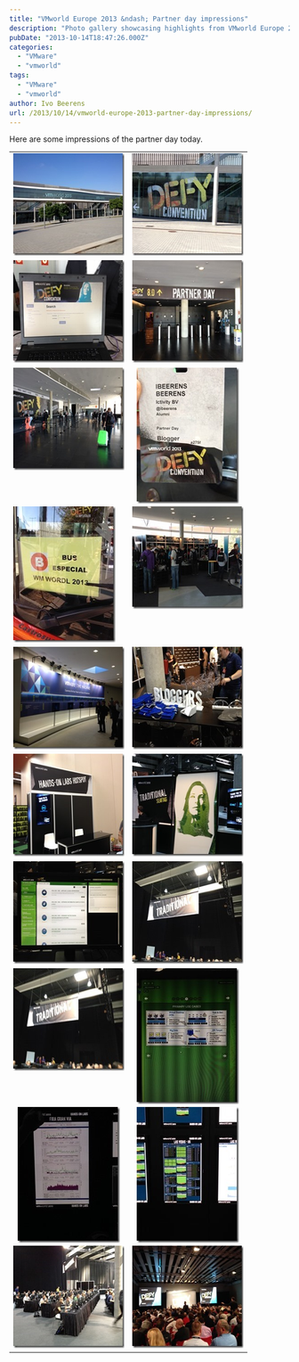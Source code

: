 ```yaml
---
title: "VMworld Europe 2013 &ndash; Partner day impressions"
description: "Photo gallery showcasing highlights from VMworld Europe 2013 Partner Day in Barcelona."
pubDate: "2013-10-14T18:47:26.000Z"
categories: 
  - "VMware"
  - "vmworld"
tags: 
  - "VMware"
  - "vmworld"
author: Ivo Beerens
url: /2013/10/14/vmworld-europe-2013-partner-day-impressions/
---
```


Here are some impressions of the partner day today.

<table cellspacing="0" cellpadding="2" width="400" border="0"><tbody><tr><td valign="top" width="200"><a href="images/IMG_1522.jpg"><img title="IMG_1522" style="border-top: 0px; border-right: 0px; background-image: none; border-bottom: 0px; padding-top: 0px; padding-left: 0px; border-left: 0px; display: inline; padding-right: 0px" border="0" alt="IMG_1522" src="images/IMG_1522_thumb.jpg" width="244" height="184"></a></td><td valign="top" width="200"><a href="images/IMG_1525.jpg"><img title="IMG_1525" style="border-top: 0px; border-right: 0px; background-image: none; border-bottom: 0px; padding-top: 0px; padding-left: 0px; border-left: 0px; display: inline; padding-right: 0px" border="0" alt="IMG_1525" src="images/IMG_1525_thumb.jpg" width="244" height="184"></a></td></tr><tr><td valign="top" width="200"><a href="images/IMG_1530.jpg"><img title="IMG_1530" style="border-top: 0px; border-right: 0px; background-image: none; border-bottom: 0px; padding-top: 0px; padding-left: 0px; border-left: 0px; display: inline; padding-right: 0px" border="0" alt="IMG_1530" src="images/IMG_1530_thumb.jpg" width="244" height="184"></a></td><td valign="top" width="200"><a href="images/IMG_1533.jpg"><img title="IMG_1533" style="border-top: 0px; border-right: 0px; background-image: none; border-bottom: 0px; padding-top: 0px; padding-left: 0px; border-left: 0px; display: inline; padding-right: 0px" border="0" alt="IMG_1533" src="images/IMG_1533_thumb.jpg" width="244" height="184"></a></td></tr><tr><td valign="top" width="200"><a href="images/IMG_1534.jpg"><img title="IMG_1534" style="border-top: 0px; border-right: 0px; background-image: none; border-bottom: 0px; padding-top: 0px; padding-left: 0px; border-left: 0px; display: inline; padding-right: 0px" border="0" alt="IMG_1534" src="images/IMG_1534_thumb.jpg" width="244" height="184"></a></td><td valign="top" width="200"><a href="images/IMG_1537.jpg"><img title="IMG_1537" style="border-top: 0px; border-right: 0px; background-image: none; border-bottom: 0px; float: none; padding-top: 0px; padding-left: 0px; margin-left: auto; border-left: 0px; display: block; padding-right: 0px; margin-right: auto" border="0" alt="IMG_1537" src="images/IMG_1537_thumb.jpg" width="184" height="244"></a></td></tr><tr><td valign="top" width="200"><a href="images/IMG_1540.jpg"><img title="IMG_1540" style="border-top: 0px; border-right: 0px; background-image: none; border-bottom: 0px; padding-top: 0px; padding-left: 0px; border-left: 0px; display: inline; padding-right: 0px" border="0" alt="IMG_1540" src="images/IMG_1540_thumb.jpg" width="184" height="244"></a></td><td valign="top" width="200"><a href="images/IMG_1548.jpg"><img title="IMG_1548" style="border-top: 0px; border-right: 0px; background-image: none; border-bottom: 0px; padding-top: 0px; padding-left: 0px; border-left: 0px; display: inline; padding-right: 0px" border="0" alt="IMG_1548" src="images/IMG_1548_thumb.jpg" width="244" height="184"></a></td></tr><tr><td valign="top" width="200"><a href="images/IMG_1551.jpg"><img title="IMG_1551" style="border-top: 0px; border-right: 0px; background-image: none; border-bottom: 0px; padding-top: 0px; padding-left: 0px; border-left: 0px; display: inline; padding-right: 0px" border="0" alt="IMG_1551" src="images/IMG_1551_thumb.jpg" width="244" height="184"></a></td><td valign="top" width="200"><a href="images/IMG_1558.jpg"><img title="IMG_1558" style="border-top: 0px; border-right: 0px; background-image: none; border-bottom: 0px; padding-top: 0px; padding-left: 0px; border-left: 0px; display: inline; padding-right: 0px" border="0" alt="IMG_1558" src="images/IMG_1558_thumb.jpg" width="244" height="184"></a></td></tr><tr><td valign="top" width="200"><a href="images/IMG_1561.jpg"><img title="IMG_1561" style="border-top: 0px; border-right: 0px; background-image: none; border-bottom: 0px; padding-top: 0px; padding-left: 0px; border-left: 0px; display: inline; padding-right: 0px" border="0" alt="IMG_1561" src="images/IMG_1561_thumb.jpg" width="244" height="184"></a></td><td valign="top" width="200"><a href="images/IMG_1564.jpg"><img title="IMG_1564" style="border-top: 0px; border-right: 0px; background-image: none; border-bottom: 0px; padding-top: 0px; padding-left: 0px; border-left: 0px; display: inline; padding-right: 0px" border="0" alt="IMG_1564" src="images/IMG_1564_thumb.jpg" width="244" height="184"></a></td></tr><tr><td valign="top" width="200"><a href="images/IMG_1565.jpg"><img title="IMG_1565" style="border-top: 0px; border-right: 0px; background-image: none; border-bottom: 0px; padding-top: 0px; padding-left: 0px; border-left: 0px; display: inline; padding-right: 0px" border="0" alt="IMG_1565" src="images/IMG_1565_thumb.jpg" width="244" height="184"></a></td><td valign="top" width="200"><a href="images/IMG_1568.jpg"><img title="IMG_1568" style="border-top: 0px; border-right: 0px; background-image: none; border-bottom: 0px; padding-top: 0px; padding-left: 0px; border-left: 0px; display: inline; padding-right: 0px" border="0" alt="IMG_1568" src="images/IMG_1568_thumb.jpg" width="244" height="184"></a></td></tr><tr><td valign="top" width="200"><a href="images/IMG_1569.jpg"><img title="IMG_1569" style="border-top: 0px; border-right: 0px; background-image: none; border-bottom: 0px; padding-top: 0px; padding-left: 0px; border-left: 0px; display: inline; padding-right: 0px" border="0" alt="IMG_1569" src="images/IMG_1569_thumb.jpg" width="244" height="184"></a></td><td valign="top" width="200"><a href="images/IMG_1572.jpg"><img title="IMG_1572" style="border-top: 0px; border-right: 0px; background-image: none; border-bottom: 0px; float: none; padding-top: 0px; padding-left: 0px; margin-left: auto; border-left: 0px; display: block; padding-right: 0px; margin-right: auto" border="0" alt="IMG_1572" src="images/IMG_1572_thumb.jpg" width="184" height="244"></a></td></tr><tr><td valign="top" width="200"><a href="images/IMG_1576.jpg"><img title="IMG_1576" style="border-top: 0px; border-right: 0px; background-image: none; border-bottom: 0px; float: none; padding-top: 0px; padding-left: 0px; margin-left: auto; border-left: 0px; display: block; padding-right: 0px; margin-right: auto" border="0" alt="IMG_1576" src="images/IMG_1576_thumb.jpg" width="184" height="244"></a></td><td valign="top" width="200"><a href="images/IMG_1577.jpg"><img title="IMG_1577" style="border-top: 0px; border-right: 0px; background-image: none; border-bottom: 0px; float: none; padding-top: 0px; padding-left: 0px; margin-left: auto; border-left: 0px; display: block; padding-right: 0px; margin-right: auto" border="0" alt="IMG_1577" src="images/IMG_1577_thumb.jpg" width="184" height="244"></a></td></tr><tr><td valign="top" width="200"><a href="images/IMG_1581.jpg"><img title="IMG_1581" style="border-top: 0px; border-right: 0px; background-image: none; border-bottom: 0px; padding-top: 0px; padding-left: 0px; border-left: 0px; display: inline; padding-right: 0px" border="0" alt="IMG_1581" src="images/IMG_1581_thumb.jpg" width="244" height="184"></a></td><td valign="top" width="200"><a href="images/IMG_1584.jpg"><img title="IMG_1584" style="border-top: 0px; border-right: 0px; background-image: none; border-bottom: 0px; padding-top: 0px; padding-left: 0px; border-left: 0px; display: inline; padding-right: 0px" border="0" alt="IMG_1584" src="images/IMG_1584_thumb.jpg" width="244" height="184"></a></td></tr></tbody></table>



